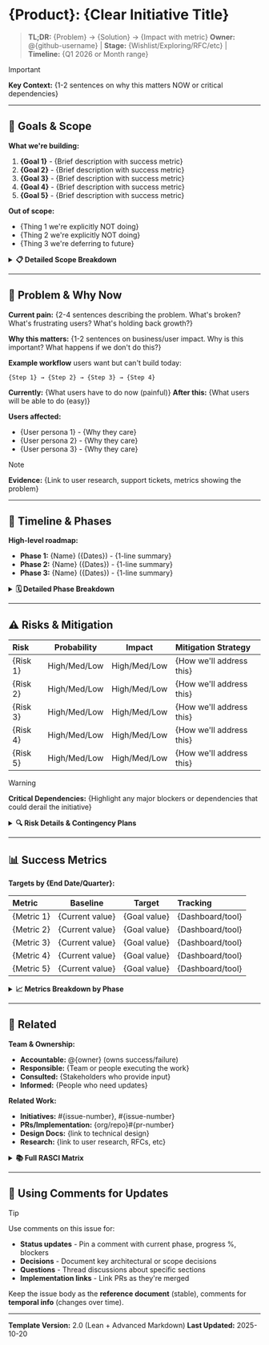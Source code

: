 # {Product}: {Clear Initiative Title}

> **TL;DR:** {Problem} → {Solution} → {Impact with metric}
> **Owner:** @{github-username} | **Stage:** {Wishlist/Exploring/RFC/etc} | **Timeline:** {Q1 2026 or Month range}

> [!IMPORTANT]
> **Key Context:** {1-2 sentences on why this matters NOW or critical dependencies}

---

## 🎯 Goals & Scope

**What we're building:**
1. **{Goal 1}** - {Brief description with success metric}
2. **{Goal 2}** - {Brief description with success metric}
3. **{Goal 3}** - {Brief description with success metric}
4. **{Goal 4}** - {Brief description with success metric}
5. **{Goal 5}** - {Brief description with success metric}

**Out of scope:**
- {Thing 1 we're explicitly NOT doing}
- {Thing 2 we're explicitly NOT doing}
- {Thing 3 we're deferring to future}

<details>
<summary><b>📋 Detailed Scope Breakdown</b></summary>

### {Component/Feature Area 1}
- Specific feature A
- Specific feature B
- Specific feature C
- **Example:** {Concrete use case}

### {Component/Feature Area 2}
- Specific feature D
- Specific feature E
- **Example:** {Concrete use case}

### {Component/Feature Area 3}
- Specific feature F
- Specific feature G
- **Example:** {Concrete use case}

> [!TIP]
> Add a Mermaid diagram here if helpful for visualizing architecture/flow:
>
> ```mermaid
> graph LR
>     A[Component A] --> B[Component B]
>     B --> C[Component C]
>     C --> D[Output]
> ```

</details>

---

## 🚨 Problem & Why Now

**Current pain:**
{2-4 sentences describing the problem. What's broken? What's frustrating users? What's holding back growth?}

**Why this matters:**
{1-2 sentences on business/user impact. Why is this important? What happens if we don't do this?}

**Example workflow** users want but can't build today:
```
{Step 1} → {Step 2} → {Step 3} → {Step 4}
```
**Currently:** {What users have to do now (painful)}
**After this:** {What users will be able to do (easy)}

**Users affected:**
- {User persona 1} - {Why they care}
- {User persona 2} - {Why they care}
- {User persona 3} - {Why they care}

> [!NOTE]
> **Evidence:** {Link to user research, support tickets, metrics showing the problem}

---

## 📅 Timeline & Phases

**High-level roadmap:**
- **Phase 1:** {Name} ({Dates}) - {1-line summary}
- **Phase 2:** {Name} ({Dates}) - {1-line summary}
- **Phase 3:** {Name} ({Dates}) - {1-line summary}

<details>
<summary><b>🗓️ Detailed Phase Breakdown</b></summary>

### Phase 1: {Name} ({Start Date - End Date})

**Goals:** {What we're trying to achieve in this phase}

**Tasks:**
- [ ] {Task 1 with owner if known}
- [ ] {Task 2 with owner if known}
- [ ] {Task 3 with owner if known}
- [ ] {Task 4 with owner if known}

**Success Criteria:** {How we know this phase is done}

---

### Phase 2: {Name} ({Start Date - End Date})

**Goals:** {What we're trying to achieve in this phase}

**Tasks:**
- [ ] {Task 1}
- [ ] {Task 2}
- [ ] {Task 3}
- [ ] {Task 4}

**Success Criteria:** {How we know this phase is done}

---

### Phase 3: {Name} ({Start Date - End Date})

**Goals:** {What we're trying to achieve in this phase}

**Tasks:**
- [ ] {Task 1}
- [ ] {Task 2}
- [ ] {Task 3}
- [ ] {Task 4}

**Success Criteria:** {How we know this phase is done}

> [!TIP]
> Use comments to update phase progress. Pin a status comment showing current phase, % complete, blockers.

</details>

---

## ⚠️ Risks & Mitigation

| Risk | Probability | Impact | Mitigation Strategy |
|:-----|:-----------:|:------:|:--------------------|
| {Risk 1} | High/Med/Low | High/Med/Low | {How we'll address this} |
| {Risk 2} | High/Med/Low | High/Med/Low | {How we'll address this} |
| {Risk 3} | High/Med/Low | High/Med/Low | {How we'll address this} |
| {Risk 4} | High/Med/Low | High/Med/Low | {How we'll address this} |
| {Risk 5} | High/Med/Low | High/Med/Low | {How we'll address this} |

> [!WARNING]
> **Critical Dependencies:** {Highlight any major blockers or dependencies that could derail the initiative}

<details>
<summary><b>🔍 Risk Details & Contingency Plans</b></summary>

### {Risk 1 Name}
**Description:** {Deeper explanation of the risk}
**Probability:** {Why we think this might happen}
**Impact:** {What happens if this risk materializes}
**Mitigation:** {Detailed strategy for prevention}
**Contingency:** {What we do if mitigation fails}

### {Risk 2 Name}
**Description:** {Deeper explanation}
**Probability:** {Why we think this might happen}
**Impact:** {What happens if this occurs}
**Mitigation:** {Prevention strategy}
**Contingency:** {Backup plan}

</details>

---

## 📊 Success Metrics

**Targets by {End Date/Quarter}:**

| Metric | Baseline | Target | Tracking |
|:-------|:--------:|:------:|:---------|
| {Metric 1} | {Current value} | {Goal value} | {Dashboard/tool} |
| {Metric 2} | {Current value} | {Goal value} | {Dashboard/tool} |
| {Metric 3} | {Current value} | {Goal value} | {Dashboard/tool} |
| {Metric 4} | {Current value} | {Goal value} | {Dashboard/tool} |
| {Metric 5} | {Current value} | {Goal value} | {Dashboard/tool} |

<details>
<summary><b>📈 Metrics Breakdown by Phase</b></summary>

### Launch Metrics (Week 1-4)
Focus on adoption and initial usage:
- **{Metric A}:** {Baseline} → {Week 4 target}
- **{Metric B}:** {Baseline} → {Week 4 target}
- **{Metric C}:** {Baseline} → {Week 4 target}

### Growth Metrics (Month 2-3)
Focus on engagement and value delivery:
- **{Metric D}:** {Month 1} → {Month 3 target}
- **{Metric E}:** {Month 1} → {Month 3 target}
- **{Metric F}:** {Month 1} → {Month 3 target}

### Long-term Metrics (Month 6+)
Focus on retention and business impact:
- **{Metric G}:** {Month 3} → {Month 6+ target}
- **{Metric H}:** {Month 3} → {Month 6+ target}
- **{Metric I}:** {Month 3} → {Month 6+ target}

> [!NOTE]
> **Dashboard:** {Link to where these metrics are tracked}

</details>

---

## 🔗 Related

**Team & Ownership:**
- **Accountable:** @{owner} (owns success/failure)
- **Responsible:** {Team or people executing the work}
- **Consulted:** {Stakeholders who provide input}
- **Informed:** {People who need updates}

**Related Work:**
- **Initiatives:** #{issue-number}, #{issue-number}
- **PRs/Implementation:** {org/repo}#{pr-number}
- **Design Docs:** {link to technical design}
- **Research:** {link to user research, RFCs, etc}

<details>
<summary><b>📚 Full RASCI Matrix</b></summary>

Only expand this if you need detailed multi-team coordination:

| Role | Person/Team | Responsibilities |
|:-----|:------------|:-----------------|
| **R**esponsible | @{user}, @{user} | {What they execute} |
| **A**ccountable | @{owner} | {Owns final outcomes} |
| **S**upport | {Team} | {Resources they provide} |
| **C**onsulted | {Stakeholders} | {Input they provide} |
| **I**nformed | {Leadership} | {Updates they receive} |

</details>

---

## 💬 Using Comments for Updates

> [!TIP]
> Use comments on this issue for:
> - **Status updates** - Pin a comment with current phase, progress %, blockers
> - **Decisions** - Document key architectural or scope decisions
> - **Questions** - Thread discussions about specific sections
> - **Implementation links** - Link PRs as they're merged
>
> Keep the issue body as the **reference document** (stable), comments for **temporal info** (changes over time).

---

**Template Version:** 2.0 (Lean + Advanced Markdown)
**Last Updated:** 2025-10-20
